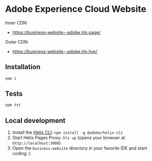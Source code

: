 # Adobe Experience Cloud Website

Inner CDN:
- https://business-website--adobe.hlx.page/

Outer CDN:
- https://business-website--adobe.hlx.live/

## Installation

```sh
npm i
```

## Tests

```sh
npm tst
```

## Local development

1. Install the [Helix CLI](https://github.com/adobe/helix-cli): `npm install -g @adobe/helix-cli`
1. Start Helix Pages Proxy: `hlx up` (opens your browser at `http://localhost:3000`)
1. Open the `business-website` directory in your favorite IDE and start coding :)

